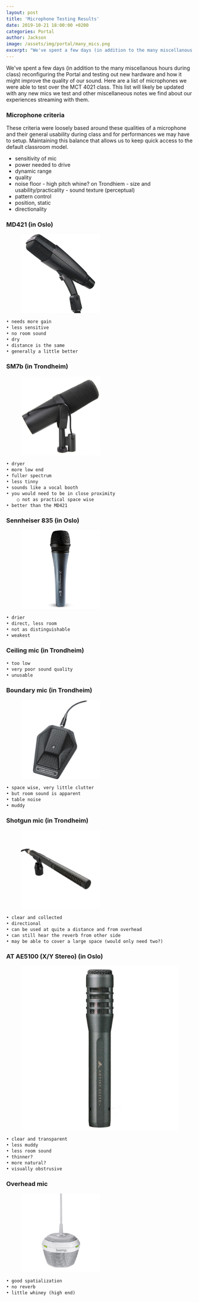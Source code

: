 ```yaml
---
layout: post
title: 'Microphone Testing Results'
date: 2019-10-21 18:00:00 +0200
categories: Portal
author: Jackson
image: /assets/img/portal/many_mics.png
excerpt: "We've spent a few days (in addition to the many miscellanous hours during class) reconfiguring the Portal and testing out new hardware and how it might improve the quality of our sound."
---
```

We've spent a few days (in addition to the many miscellanous hours during class) reconfiguring the Portal and testing out new hardware and how it might improve the quality of our sound. Here are a list of microphones we were able to test over the MCT 4021 class. This list will likely be updated with any new mics we test and other miscellaneous notes we find about our experiences streaming with them.

### Microphone criteria

These criteria were loosely based around these qualities of a microphone and their general usability during class and for performances we may have to setup. Maintaining this balance that allows us to keep quick access to the default classroom model.

- sensitivity of mic
- power needed to drive
- dynamic range
- quality
- noise floor - high pitch whine? on Trondhiem - size and usability/practicality - sound texture (perceptual)
- pattern control
- position, static
- directionality

### MD421 (in Oslo)

<figure>
<img src="/assets/img/portal/md421.jpg" width = "50%" align="center"/>
</figure>

	• needs more gain
	• less sensitive
	• no room sound
	• dry
	• distance is the same
	• generally a little better

### SM7b (in Trondheim)

<figure>
<img src="/assets/img/portal/sm7b.jpg" width = "50%" align="center"/>
</figure>

    • dryer
    • more low end
    • fuller spectrum
    • less tinny
    • sounds like a vocal booth
    • you would need to be in close proximity
    	○ not as practical space wise
    • better than the MD421

### Sennheiser 835 (in Oslo)

<figure>
<img src="/assets/img/portal/s835.jpg" width = "50%" align="center"/>
</figure>

    • drier
    • direct, less room
    • not as distinguishable
    • weakest

### Ceiling mic (in Trondheim)

    • too low
    • very poor sound quality
    • unusable

### Boundary mic (in Trondheim)

<figure>
<img src="/assets/img/portal/boundary_mic.jpg" width = "50%" align="center"/>
</figure>

    • space wise, very little clutter
    • but room sound is apparent
    • table noise
    • muddy

### Shotgun mic (in Trondheim)

<figure>
<img src="/assets/img/portal/shotgun_mic.jpg" width = "50%" align="center" />
</figure>

    • clear and collected
    • directional
    • can be used at quite a distance and from overhead
    • can still hear the reverb from other side
    • may be able to cover a large space (would only need two?)

### AT AE5100 (X/Y Stereo) (in Oslo)

<figure>
<img src="/assets/img/portal/ae5100.jpg" align="center" />
</figure>

    • clear and transparent
    • less muddy
    • less room sound
    • thinner?
    • more natural?
    • visually obstrusive

### Overhead mic

<figure>
<img src="/assets/img/portal/biamp.jpg" width = "50%" align="center"/>
</figure>

    • good spatialization
    • no reverb
    • little whiney (high end)
